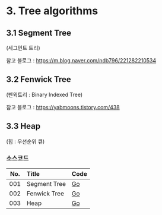 # 3. Tree algorithms

## 3.1 Segment Tree

(세그먼트 트리)

참고 블로그 : https://m.blog.naver.com/ndb796/221282210534

## 3.2 Fenwick Tree

(펜윅트리 : Binary Indexed Tree)

참고 블로그 : https://yabmoons.tistory.com/438

## 3.3 Heap

(힙 : 우선순위 큐)

### 소스코드

| No. | Title        | Code             |
|:---:|:-------------|:-----------------|
| 001 | Segment Tree | [Go](segment.go) |
| 002 | Fenwick Tree | [Go](fenwick.go) |
| 003 | Heap         | [Go](heap.go)    |
